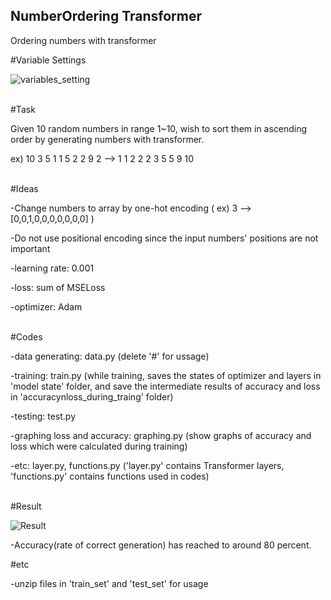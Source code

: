## NumberOrdering Transformer
Ordering numbers with transformer

#Variable Settings

![variables_setting](https://github.com/baesh/NumberOrdering_Transformer/assets/18441461/3753be9d-8e54-43dc-9f2b-71cf56a122a4)

<br>
#Task

Given 10 random numbers in range 1~10, wish to sort them in ascending order by generating numbers with transformer.

ex)  10 3 5 1 1 5 2 2 9 2 --> 1 1 2 2 2 3 5 5 9 10

<br>
#Ideas

-Change numbers to array by one-hot encoding ( ex) 3 --> [0,0,1,0,0,0,0,0,0,0] )

-Do not use positional encoding since the input numbers' positions are not important

-learning rate: 0.001

-loss: sum of MSELoss

-optimizer: Adam

<br>
#Codes

-data generating: data.py (delete '#' for ussage)

-training: train.py (while training, saves the states of optimizer and layers in 'model state' folder, and save the intermediate results of accuracy and loss in 'accuracynloss_during_traing' folder)

-testing: test.py

-graphing loss and accuracy: graphing.py (show graphs of accuracy and loss which were calculated during training)

-etc: layer.py, functions.py ('layer.py' contains Transformer layers, 'functions.py' contains functions used in codes)

<br>
#Result

![Result](https://github.com/baesh/NumberOrdering_Transformer/assets/18441461/8ae46cac-604b-4b66-94da-ea0334a6b549)

-Accuracy(rate of correct generation) has reached to around 80 percent.

#etc

-unzip files in 'train_set' and 'test_set' for usage
